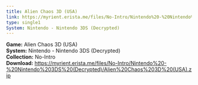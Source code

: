 ```yaml
---
title: Alien Chaos 3D (USA)
link: https://myrient.erista.me/files/No-Intro/Nintendo%20-%20Nintendo%203DS%20(Decrypted)/Alien%20Chaos%203D%20(USA).zip
type: single1
System: Nintendo - Nintendo 3DS (Decrypted)
---
```

<b>Game:</b> Alien Chaos 3D (USA)<br>
<b>System:</b> Nintendo - Nintendo 3DS (Decrypted)<br>
<b>Collection:</b> No-Intro<br>
<b>Download:</b> https://myrient.erista.me/files/No-Intro/Nintendo%20-%20Nintendo%203DS%20(Decrypted)/Alien%20Chaos%203D%20(USA).zip